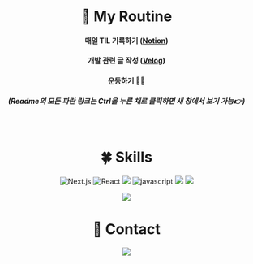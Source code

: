 <div align="center">
    
    
<h1 align="center">🌸 My Routine</h1>

<h4 align="center">매일 TIL 기록하기 (<a href='https://www.notion.so/cheryl-yena-yun/Cheryl-Yun-s-Notion-39cbdc64741545449c715ea6fc2a753a'>Notion</a>)</h4>

<h4 align="center">개발 관련 글 작성 (<a href='https://velog.io/@yena1025'>Velog</a>)</h4>

<h4 align="center">운동하기 🏋️‍♀️</h4>

<h5 align="center">(Readme의 모든 파란 링크는 Ctrl을 누른 채로 클릭하면 새 창에서 보기 가능👉)</h5>

<br/>
    
<h1 align="center"> 🍀 Skills</h1>

 ![Next.js](https://img.shields.io/badge/-Next.js-c96196?&logo=Next.js&logoColor=white)
![React](https://img.shields.io/badge/-React-61DAFB?&logo=react&logoColor=white)
<img src="https://img.shields.io/badge/TypeScript-3178C6?style=flat&logo=TypeScript&logoColor=white"/> 
    ![javascript](https://img.shields.io/badge/-JavaScript-F7E01C?&logo=JavaScript&logoColor=white)
<img src="https://img.shields.io/badge/CSS3-1572B6?style=flat&logo=CSS3&logoColor=white"/>
    <img src="https://img.shields.io/badge/HTML5-E34F26?style=flat&logo=HTML5&logoColor=white"/>
    
<p align="center">  

  <a href="https://github.com/Yena-Yun">
    <img src="https://github-readme-stats.vercel.app/api/top-langs/?username=Yena-Yun&layout=compact&theme=prussian" />
  </a>
</p>

<h1 align="center"> 💌 Contact</h1>
<p align="center>
    <a href="mailto:cheryleduart@gmail.com">
        <img 
            src="https://img.shields.io/badge/-cheryleduart@gmail.com-c14438?style=flat&logo=Gmail&logoColor=white"
            style="height : auto; margin-left : 10px; margin-right : 10px;"
        />
    </a>                                                                                                                                                    
</p>

    
